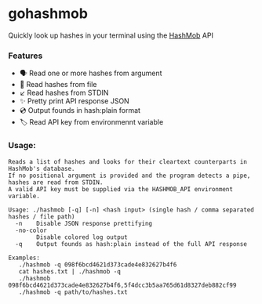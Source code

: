 # gohashmob
 Quickly look up hashes in your terminal using the [HashMob](https://hashmob.net/) API
 
### Features
- 🗣 Read one or more hashes from argument
- 📄 Read hashes from file
- ↙️ Read hashes from STDIN
- ✨ Pretty print API response JSON
- 💿 Output founds in hash:plain format
- 🏷 Read API key from environmennt variable

### Usage:
```console
Reads a list of hashes and looks for their cleartext counterparts in HashMob's database.
If no positional argument is provided and the program detects a pipe, hashes are read from STDIN.
A valid API key must be supplied via the HASHMOB_API environment variable.

Usage: ./hashmob [-q] [-n] <hash input> (single hash / comma separated hashes / file path)
  -n	Disable JSON response prettifying
  -no-color
    	Disable colored log output
  -q	Output founds as hash:plain instead of the full API response

Examples:
   ./hashmob -q 098f6bcd4621d373cade4e832627b4f6
   cat hashes.txt | ./hashmob -q
   ./hashmob 098f6bcd4621d373cade4e832627b4f6,5f4dcc3b5aa765d61d8327deb882cf99
   ./hashmob -q path/to/hashes.txt
```
